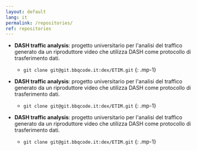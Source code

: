 ```yaml
---
layout: default
lang: it
permalink: /repositories/
ref: repositories
---
```


- **DASH traffic analysis**: progetto universitario per l'analisi del traffico generato da un riproduttore video che utilizza DASH come protocollo di trasferimento dati.
  - `git clone git@git.bbqcode.it:dex/ETIM.git`
{: .mp-1}

- **DASH traffic analysis**: progetto universitario per l'analisi del traffico generato da un riproduttore video che utilizza DASH come protocollo di trasferimento dati.
  - `git clone git@git.bbqcode.it:dex/ETIM.git`
{: .mp-1}

- **DASH traffic analysis**: progetto universitario per l'analisi del traffico generato da un riproduttore video che utilizza DASH come protocollo di trasferimento dati.
  - `git clone git@git.bbqcode.it:dex/ETIM.git`
{: .mp-1}
